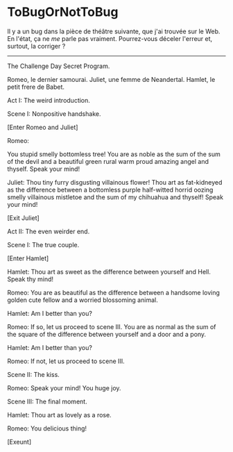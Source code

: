 # ToBugOrNotToBug

Il y a un bug dans la pièce de théâtre suivante, que j'ai trouvée sur le Web.
En l'état, ça ne _me_ parle pas vraiment. Pourrez-vous déceler l'erreur et, surtout, la corriger ?

--- 

The Challenge Day Secret Program.

Romeo, le dernier samourai.
Juliet, une femme de Neandertal.
Hamlet, le petit frere de Babet.


Act I: The weird introduction.

Scene I: Nonpositive handshake.

[Enter Romeo and Juliet]

Romeo:

 You stupid smelly bottomless tree!
 You are as noble as the sum of the sum of the devil and a beautiful green rural warm proud amazing angel and thyself.
 Speak your mind!

Juliet:
 Thou tiny furry disgusting villainous flower!
 Thou art as fat-kidneyed as the difference between a bottomless purple half-witted horrid oozing smelly villainous mistletoe and the sum of my chihuahua and thyself!
 Speak your mind!
 
[Exit Juliet] 

Act II: The even weirder end.

Scene I: The true couple.

[Enter Hamlet]

Hamlet:
 Thou art as sweet as the difference between yourself and Hell.
 Speak thy mind!
 
Romeo:
 You are as beautiful as the difference between a handsome loving golden cute fellow and a worried blossoming animal. 
 
Hamlet: 
 Am I better than you?
 
Romeo: 
 If so, let us proceed to scene III. 
 You are as normal as the sum of the square of the difference between yourself and a door and a pony.
 
Hamlet: 
 Am I better than you?
 
Romeo: 
 If not, let us proceed to scene III. 

Scene II: The kiss. 

Romeo:
 Speak your mind! You huge joy.

Scene III: The final moment.

Hamlet:
 Thou art as lovely as a rose.
 
Romeo: 
 You delicious thing!

[Exeunt]
